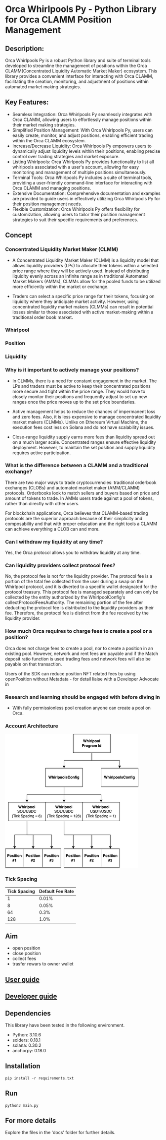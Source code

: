 
# Orca Whirlpools Py - Python Library for Orca CLAMM Position Management

## Description:
Orca Whirlpools Py is a robust Python library and suite of terminal tools developed to streamline the management of positions within the Orca CLAMM(Concentrated Liquidity Automatic Market Maker) ecosystem. This library provides a convenient interface for interacting with Orca CLAMM, facilitating the creation, monitoring, and adjustment of positions within automated market making strategies.

## Key Features:

* Seamless Integration: Orca Whirlpools Py seamlessly integrates with Orca CLAMM, allowing users to effortlessly manage positions within their market making strategies.
* Simplified Position Management: With Orca Whirlpools Py, users can easily create, monitor, and adjust positions, enabling efficient trading within the Orca CLAMM ecosystem.
* Increase/Decrease Liquidity: Orca Whirlpools Py empowers users to dynamically adjust liquidity levels within their positions, enabling precise control over trading strategies and market exposure.
* Listing Whirlpools: Orca Whirlpools Py provides functionality to list all whirlpools associated with a user's account, allowing for easy monitoring and management of multiple positions simultaneously.
* Terminal Tools: Orca Whirlpools Py includes a suite of terminal tools, providing a user-friendly command-line interface for interacting with Orca CLAMM and managing positions.
* Extensive Documentation: Comprehensive documentation and examples are provided to guide users in effectively utilizing Orca Whirlpools Py for their position management needs.
* Flexible Customization: Orca Whirlpools Py offers flexibility for customization, allowing users to tailor their position management strategies to suit their specific requirements and preferences.

## Concept
### Concentrated Liquidity Market Maker (CLMM)
- A Concentrated Liquidity Market Maker (CLMM) is a liquidity model that allows liquidity providers (LPs) to allocate their tokens within a selected price range where they will be actively used. Instead of distributing liquidity evenly across an infinite range as in traditional Automated Market Makers (AMMs), CLMMs allow for the pooled funds to be utilized more efficiently within the market or exchange.

- Traders can select a specific price range for their tokens, focusing on liquidity where they anticipate market activity. However, using concentrated liquidity market makers (CLMMs) can result in potential losses similar to those associated with active market-making within a traditional order book market.

### Whirlpool
### Position
### Liquidity
### Why is it important to actively manage your positions?

- In CLMMs, there is a need for constant engagement in the market. The LPs and traders must be active to keep their concentrated positions more secure and tight within the price range. They would have to closely monitor their positions and frequently adjust to set up new ranges once the price moves up to the set price boundaries.

- Active management helps to reduce the chances of impermanent loss and zero fees. Also, it is less expensive to manage concentrated liquidity market makers (CLMMs). Unlike on Ethereum Virtual Machine, the execution fees cost less on Solana and do not have scalability issues.

- Close-range liquidity supply earns more fees than liquidity spread out on a much larger scale. Concentrated ranges ensure effective liquidity deployment. However, to maintain the set position and supply liquidity requires active participation. 

### What is the difference between a CLAMM and a traditional exchange?
There are two major ways to trade cryptocurrencies: traditional orderbook exchanges (CLOBs) and automated market maker (AMM/CLAMM) protocols. Orderbooks look to match sellers and buyers based on price and amount of tokens to trade. In AMMs users trade against a pool of tokens, rather than directly with other users. 

For blockchain applications, Orca believes that CLAMM-based trading protocols are the superior approach because of their simplicity and composability and that with proper education and the right tools a CLAMM can achieve everything a CLOB can and more.

### Can I withdraw my liquidity at any time?
Yes, the Orca protocol allows you to withdraw liquidity at any time.

### Can liquidity providers collect protocol fees?
No, the protocol fee is not for the liquidity provider. The protocol fee is a portion of the total fee collected from the user during a swap on the Whirlpool protocol, and it is diverted to a specific wallet designated for the protocol treasury. This protocol fee is managed separately and can only be collected by the entity authorized by the WhirlpoolConfig's collectProtocolFeesAuthority. The remaining portion of the fee after deducting the protocol fee is distributed to the liquidity providers as their fee. Therefore, the protocol fee is distinct from the fee received by the liquidity provider.

### How much Orca requires to charge fees to create a pool or a position?
Orca does not charge fees to create a pool, nor to create a position in an existing pool. However, network and rent fees are payable and if the Match deposit ratio function is used trading fees and network fees will also be payable on that transaction.

Users of the SDK can reduce position NFT related fees by using openPosition without Metadata - for detail liaise with a Developer Advocate in
### Research and learning should be engaged with before diving in

- With fully permissionless pool creation anyone can create a pool on Orca.
### Account Architecture
![Account Architecture](./docs/images/account-structure.png)
### Tick Spacing
<table>
<thead>
<tr>
    <th>Tick Spacing</th>
    <th>Default Fee Rate</th>
</tr>
</thead>
<tbody>
<tr>
    <td>1</td>
    <td>0.01%</td>
</tr>
<tr>
    <td>8</td>
    <td>0.05%</td>
</tr>
<tr>
    <td>64</td>
    <td>0.3%</td>
</tr>
<tr>
    <td>128</td>
    <td>1.0%</td>
</tr>
</tbody>
</table>

## Aim
- open position
- close position
- collect fees
- trasfer rewars to owner wallet

## [User guide](./docs/User_guide.md)

## [Developer guide](./docs/Developer_guide.md)

## Dependencies
This library have been tested in the following environment.

* Python: 3.10.6
* solders: 0.18.1
* solana: 0.30.2
* anchorpy: 0.18.0

## Installation
```
pip install -r requirements.txt
```

## Run

```
python3 main.py
```
## For more details

Explore the files in the 'docs' folder for further details.